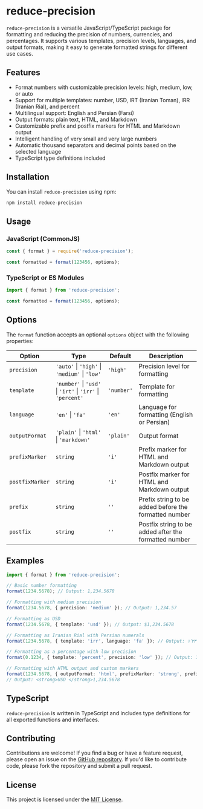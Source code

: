 # reduce-precision

`reduce-precision` is a versatile JavaScript/TypeScript package for formatting and reducing the precision of numbers, currencies, and percentages. It supports various templates, precision levels, languages, and output formats, making it easy to generate formatted strings for different use cases.

## Features

- Format numbers with customizable precision levels: high, medium, low, or auto
- Support for multiple templates: number, USD, IRT (Iranian Toman), IRR (Iranian Rial), and percent
- Multilingual support: English and Persian (Farsi)
- Output formats: plain text, HTML, and Markdown
- Customizable prefix and postfix markers for HTML and Markdown output
- Intelligent handling of very small and very large numbers
- Automatic thousand separators and decimal points based on the selected language
- TypeScript type definitions included

## Installation

You can install `reduce-precision` using npm:

```bash
npm install reduce-precision
```

## Usage

### JavaScript (CommonJS)

```javascript
const { format } = require('reduce-precision');

const formatted = format(123456, options);
```

### TypeScript or ES Modules

```typescript
import { format } from 'reduce-precision';

const formatted = format(123456, options);
```

## Options

The `format` function accepts an optional `options` object with the following properties:

| Option        | Type                                        | Default   | Description                                                        |
| ------------- | ------------------------------------------- | --------- | ------------------------------------------------------------------ |
| `precision`   | `'auto'` \| `'high'` \| `'medium'` \| `'low'` | `'high'`   | Precision level for formatting                                     |
| `template`    | `'number'` \| `'usd'` \| `'irt'` \| `'irr'` \| `'percent'` | `'number'` | Template for formatting                                            |
| `language`    | `'en'` \| `'fa'`                              | `'en'`     | Language for formatting (English or Persian)                       |
| `outputFormat` | `'plain'` \| `'html'` \| `'markdown'`          | `'plain'`  | Output format                                                      |
| `prefixMarker` | `string`                                    | `'i'`      | Prefix marker for HTML and Markdown output                         |
| `postfixMarker` | `string`                                    | `'i'`      | Postfix marker for HTML and Markdown output                        |
| `prefix`       | `string`                                    | `''`       | Prefix string to be added before the formatted number              |
| `postfix`      | `string`                                    | `''`       | Postfix string to be added after the formatted number              |

## Examples

```typescript
import { format } from 'reduce-precision';

// Basic number formatting
format(1234.5678); // Output: 1,234.5678

// Formatting with medium precision
format(1234.5678, { precision: 'medium' }); // Output: 1,234.57

// Formatting as USD
format(1234.5678, { template: 'usd' }); // Output: $1,234.5678

// Formatting as Iranian Rial with Persian numerals
format(1234.5678, { template: 'irr', language: 'fa' }); // Output: ۱٬۲۳۴٫۵۷ ر

// Formatting as a percentage with low precision
format(0.1234, { template: 'percent', precision: 'low' }); // Output: 12%

// Formatting with HTML output and custom markers
format(1234.5678, { outputFormat: 'html', prefixMarker: 'strong', prefix: 'USD ' });
// Output: <strong>USD </strong>1,234.5678
```

## TypeScript

`reduce-precision` is written in TypeScript and includes type definitions for all exported functions and interfaces.

## Contributing

Contributions are welcome! If you find a bug or have a feature request, please open an issue on the [GitHub repository](https://github.com/ArzDigitalLabs/reduce-precision). If you'd like to contribute code, please fork the repository and submit a pull request.

## License

This project is licensed under the [MIT License](LICENSE).
